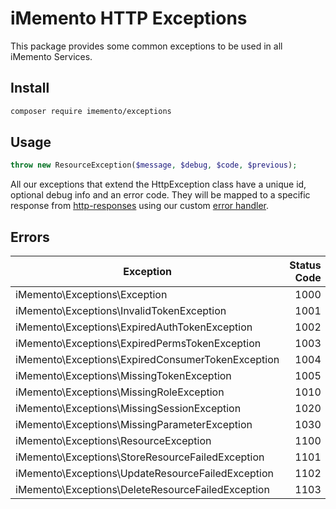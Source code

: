 # iMemento HTTP Exceptions
This package provides some common exceptions to be used in all iMemento Services.

## Install
```bash
composer require imemento/exceptions
```

## Usage
```php
throw new ResourceException($message, $debug, $code, $previous);
```
All our exceptions that extend the HttpException class have a unique id, optional debug info and an error code. They will be mapped to a specific response from [http-responses](https://gitlab.com/imemento/composer/packages/http-responses) using our custom [error handler](https://gitlab.com/imemento/composer/packages/exceptions-laravel).

## Errors

| Exception  | Status Code  |
|------------|-------------:|
| iMemento\Exceptions\Exception                                             |  1000 |
| iMemento\Exceptions\InvalidTokenException                                 |  1001 |
| iMemento\Exceptions\ExpiredAuthTokenException                             |  1002 |
| iMemento\Exceptions\ExpiredPermsTokenException                            |  1003 |
| iMemento\Exceptions\ExpiredConsumerTokenException                         |  1004 |
| iMemento\Exceptions\MissingTokenException                                 |  1005 |
| iMemento\Exceptions\MissingRoleException                                  |  1010 |
| iMemento\Exceptions\MissingSessionException                               |  1020 |
| iMemento\Exceptions\MissingParameterException                             |  1030 |
| iMemento\Exceptions\ResourceException                                     |  1100 |
| iMemento\Exceptions\StoreResourceFailedException                          |  1101 |
| iMemento\Exceptions\UpdateResourceFailedException                         |  1102 |
| iMemento\Exceptions\DeleteResourceFailedException                         |  1103 |